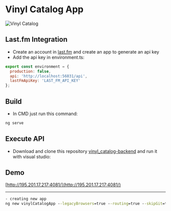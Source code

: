 # Vinyl Catalog App

![Vinyl Catalog](https://user-images.githubusercontent.com/1715022/89718994-6b2bc900-d989-11ea-9092-089c6f7868ea.gif)

## Last.fm Integration
- Create an account in [last.fm](https://www.last.fm/api/) and create an app to generate an api key
- Add the api key in environment.ts:

```javascript
export const environment = {
  production: false,
  api: 'http://localhost:56031/api',
  lastFmApiKey: 'LAST_FM_API_KEY'
};
```

## Build
- In CMD just run this command:

```bash
ng serve
```

## Execute API
- Download and clone this repository [vinyl_catalog-backend](https://github.com/NESTicle/vinyl_catalog-backend) and run it with visual studio:

## Demo
[http://195.201.17.217:4081/](http://195.201.17.217:4081/)

---

```cmd
- creating new app
ng new vinylCatalogApp --legacyBrowsers=true --routing=true --skipGit=true --skipTests=true --style=scss --verbose=true
```
